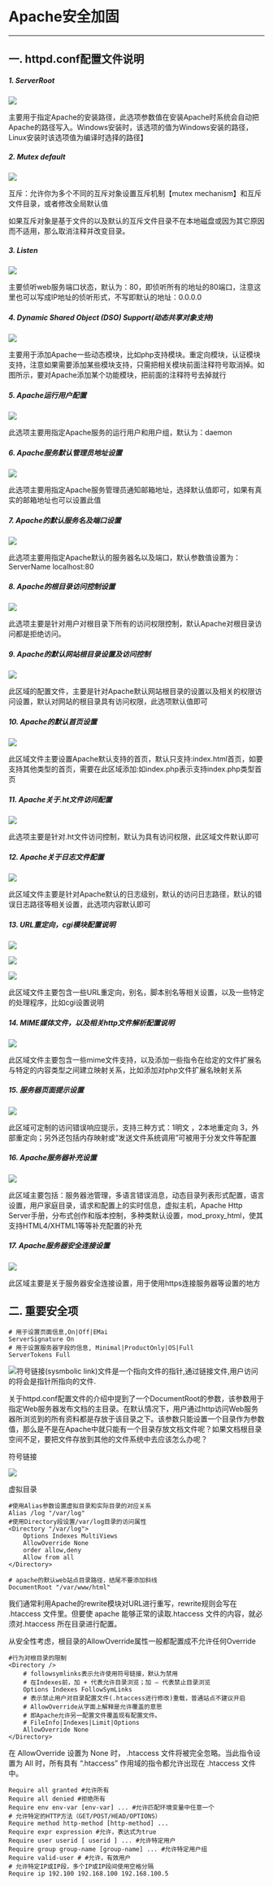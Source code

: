 # Apache安全加固

---

## 一. httpd.conf配置文件说明

##### 1. ServerRoot

![](/fileParser/image/apache-conf-1.jpg)

主要用于指定Apache的安装路径，此选项参数值在安装Apache时系统会自动把Apache的路径写入。Windows安装时，该选项的值为Windows安装的路径，Linux安装时该选项值为编译时选择的路径】

##### 2. Mutex default

![](/fileParser/image/apache-conf-2.jpg)

互斥：允许你为多个不同的互斥对象设置互斥机制【mutex mechanism】和互斥文件目录，或者修改全局默认值

如果互斥对象是基于文件的以及默认的互斥文件目录不在本地磁盘或因为其它原因而不适用，那么取消注释并改变目录。

##### 3. Listen

![](/fileParser/image/apache-conf-3.jpg)

主要侦听web服务端口状态，默认为：80，即侦听所有的地址的80端口，注意这里也可以写成IP地址的侦听形式，不写即默认的地址：0.0.0.0

##### 4. Dynamic Shared Object \(DSO\) Support\(动态共享对象支持\)

![](/fileParser/image/apache-conf-4.jpg)

主要用于添加Apache一些动态模块，比如php支持模块。重定向模块，认证模块支持，注意如果需要添加某些模块支持，只需把相关模块前面注释符号取消掉。如图所示，要对Apache添加某个功能模块，把前面的注释符号去掉就行

##### 5. Apache运行用户配置

![](/fileParser/image/apache-conf-5.jpg)

此选项主要用指定Apache服务的运行用户和用户组，默认为：daemon

##### 6. Apache服务默认管理员地址设置

![](/fileParser/image/apache-conf-6.jpg)

此选项主要用指定Apache服务管理员通知邮箱地址，选择默认值即可，如果有真实的邮箱地址也可以设置此值

##### 7. Apache的默认服务名及端口设置

![](/fileParser/image/apache-conf-7.jpg)

此选项主要用指定Apache默认的服务器名以及端口，默认参数值设置为：ServerName localhost:80

##### 8. Apache的根目录访问控制设置

![](/fileParser/image/apache-conf-8.jpg)

此选项主要是针对用户对根目录下所有的访问权限控制，默认Apache对根目录访问都是拒绝访问。

##### 9. Apache的默认网站根目录设置及访问控制

![](/fileParser/image/apache-conf-9.jpg)

此区域的配置文件，主要是针对Apache默认网站根目录的设置以及相关的权限访问设置，默认对网站的根目录具有访问权限，此选项默认值即可

##### 10. Apache的默认首页设置

![](/fileParser/image/apache-conf-10.jpg)

此区域文件主要设置Apache默认支持的首页，默认只支持:index.html首页，如要支持其他类型的首页，需要在此区域添加:如index.php表示支持index.php类型首页

##### 11. Apache关于.ht文件访问配置

![](/fileParser/image/apache-conf-11.jpg)

此选项主要是针对.ht文件访问控制，默认为具有访问权限，此区域文件默认即可

##### 12. Apache关于日志文件配置

![](/fileParser/image/apache-conf-12.jpg)

此区域文件主要是针对Apache默认的日志级别，默认的访问日志路径，默认的错误日志路径等相关设置，此选项内容默认即可

##### 13. URL重定向，cgi模块配置说明

![](/fileParser/image/apache-conf-13.jpg)

![](/fileParser/image/apache-conf-14.jpg)

![](/fileParser/image/apache-conf-15.jpg)

此区域文件主要包含一些URL重定向，别名，脚本别名等相关设置，以及一些特定的处理程序，比如cgi设置说明

##### 14. MIME媒体文件，以及相关http文件解析配置说明

![](/fileParser/image/apache-conf-16.jpg)

此区域文件主要包含一些mime文件支持，以及添加一些指令在给定的文件扩展名与特定的内容类型之间建立映射关系，比如添加对php文件扩展名映射关系

##### 15. 服务器页面提示设置

![](/fileParser/image/apache-conf-17.jpg)

此区域可定制的访问错误响应提示，支持三种方式：1明文 ，2本地重定向 3，外部重定向；另外还包括内存映射或“发送文件系统调用”可被用于分发文件等配置

##### 16. Apache服务器补充设置

![](/fileParser/image/apache-conf-18.jpg)

此区域主要包括：服务器池管理，多语言错误消息，动态目录列表形式配置，语言设置，用户家庭目录，请求和配置上的实时信息，虚拟主机，Apache Http Server手册，分布式创作和版本控制，多种类默认设置，mod\_proxy\_html，使其支持HTML4/XHTML1等等补充配置的补充

##### 17. Apache服务器安全连接设置

![](/fileParser/image/apache-conf-19.jpg)

此区域主要是关于服务器安全连接设置，用于使用https连接服务器等设置的地方

## 二. 重要安全项

```
# 用于设置页面信息,On|Off|EMai 
ServerSignature On
# 用于设置服务器字段的信息, Minimal|ProductOnly|OS|Full 
ServerTokens Full
```

![](/fileParser/image/apache-sec_1.png)符号链接\(sysmbolic link\)文件是一个指向文件的指针,通过链接文件,用户访问的将会是指针所指向的文件.

关于httpd.conf配置文件的介绍中提到了一个DocumentRoot的参数，该参数用于指定Web服务器发布文档的主目录。在默认情况下，用户通过http访问Web服务器所浏览到的所有资料都是存放于该目录之下。该参数只能设置一个目录作为参数值，那么是不是在Apache中就只能有一个目录存放文档文件呢？如果文档根目录空间不足，要把文件存放到其他的文件系统中去应该怎么办呢？

符号链接

![](/fileParser/image/apache-sec_2.png)

虚拟目录

```
#使用Alias参数设置虚拟目录和实际目录的对应关系  
Alias /log "/var/log"  
#使用Directory段设置/var/log目录的访问属性  
<Directory "/var/log"> 
    Options Indexes MultiViews  
    AllowOverride None  
    order allow,deny  
    Allow from all  
</Directory>
```

```
# apache的默认web站点目录路径，结尾不要添加斜线
DocumentRoot "/var/www/html"
```

我们通常利用Apache的rewrite模块对URL进行重写，rewrite规则会写在 .htaccess 文件里。但要使 apache 能够正常的读取.htaccess 文件的内容，就必须对.htaccess 所在目录进行配置。

从安全性考虑，根目录的AllowOverride属性一般都配置成不允许任何Override

```
#行为对根目录的限制
<Directory />
    # followsymlinks表示允许使用符号链接，默认为禁用
    # 在Indexes前，加 + 代表允许目录浏览；加 – 代表禁止目录浏览
    Options Indexes FollowSymLinks
    # 表示禁止用户对目录配置文件(.htaccess进行修改)重载，普通站点不建议开启
    # AllowOverride从字面上解释是允许覆盖的意思
    # 即Apache允许另一配置文件覆盖现有配置文件。
    # FileInfo|Indexes|Limit|Options
    AllowOverride None
</Directory>
```

在 AllowOverride 设置为 None 时， .htaccess 文件将被完全忽略。当此指令设置为 All 时，所有具有 “.htaccess” 作用域的指令都允许出现在 .htaccess 文件中。

```
Require all granted #允许所有
Require all denied #拒绝所有
Require env env-var [env-var] ... #允许匹配环境变量中任意一个
# 允许特定的HTTP方法（GET/POST/HEAD/OPTIONS）
Require method http-method [http-method] ... 
Require expr expression #允许，表达式为true
Require user userid [ userid ] ... #允许特定用户
Require group group-name [group-name] ... #允许特定用户组
Require valid-user # #允许，有效用户
# 允许特定IP或IP段，多个IP或IP段间使用空格分隔
Require ip 192.100 192.168.100 192.168.100.5
```





